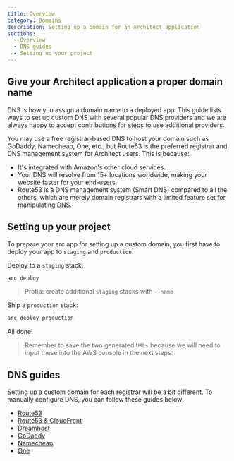 ```yaml
---
title: Overview
category: Domains
description: Setting up a domain for an Architect application
sections:
  - Overview
  - DNS guides
  - Setting up your project
---
```


## Give your Architect application a proper domain name

DNS is how you assign a domain name to a deployed app. This guide lists ways to set up custom DNS with several popular DNS providers and we are always happy to accept contributions for steps to use additional providers.

You may use a free registrar-based DNS to host your domain such as GoDaddy, Namecheap, One, etc., but Route53 is the preferred registrar and DNS management system for Architect users. This is because:

- It's integrated with Amazon's other cloud services.
- Your DNS will resolve from 15+ locations worldwide, making your website faster for your end-users.
- Route53 is a DNS management system (Smart DNS) compared to all the others, which are merely domain registrars with a limited feature set for manipulating DNS.

## Setting up your project

To prepare your arc app for setting up a custom domain, you first have to deploy your app to `staging` and `production`.

Deploy to a `staging` stack:

```bash
arc deploy
```
> Protip: create additional `staging` stacks with `--name`

Ship a `production` stack:

```bash
arc deploy production
```

All done!

> Remember to save the two generated `URLs` because we will need to input these into the AWS console in the next steps.

## DNS guides

Setting up a custom domain for each registrar will be a bit different. To manually configure DNS, you can follow these guides below:

<!-- - [Cloudflare](/docs/en/guides/domains/cloudflare) -->
- [Route53](/docs/en/guides/domains/registrars/route53)
- [Route53 & CloudFront](/docs/en/guides/domains/registrars/route53-and-cloudfront)
- [Dreamhost](/docs/en/guides/domains/registrars/dreamhost)
- [GoDaddy](/docs/en/guides/domains/registrars/godaddy)
- [Namecheap](/docs/en/guides/domains/registrars/namecheap)
- [One](/docs/en/guides/domains/registrars/one)
